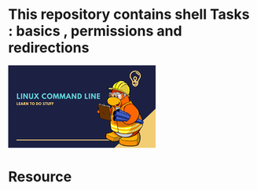 # This repository contains shell Tasks : basics , permissions and redirections
![picture](https://github.com/hananemazyan/alx-system_engineering-devops/blob/master/t%C3%A9l%C3%A9chargement.png)
# Resource
